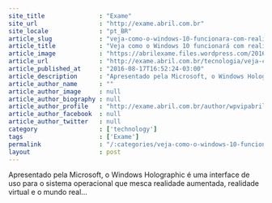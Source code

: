 ```yaml
---
site_title               : "Exame"
site_url                 : "http://exame.abril.com.br"
site_locale              : "pt_BR"
article_slug             : "veja-como-o-windows-10-funcionara-com-realidade-virtual"
article_title            : "Veja como o Windows 10 funcionará com realidade virtual"
article_image            : "https://abrilexame.files.wordpress.com/2016/09/size_960_16_9_hollolens.jpg?quality=70&strip=all&w=960"
article_url              : "http://exame.abril.com.br/tecnologia/veja-como-o-windows-10-funcionara-com-realidade-virtual/"
article_published_at     : "2016-08-17T16:52:24-03:00"
article_description      : "Apresentado pela Microsoft, o Windows Holographic é uma interface de uso para o sistema operacional que mesca realidade aumentada, realidade virtual e o mundo real..."
article_author_name      : ""
article_author_image     : null
article_author_biography : null
article_author_profile   : "http://exame.abril.com.br/author/wpvipabril/"
article_author_facebook  : null
article_author_twitter   : null
category                 : ['technology']
tags                     : ['Exame']
permalink                : "/:categories/veja-como-o-windows-10-funcionara-com-realidade-virtual/"
layout                   : post
---
```


Apresentado pela Microsoft, o Windows Holographic é uma interface de uso para o sistema operacional que mesca realidade aumentada, realidade virtual e o mundo real...
